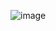 ![image](https://user-images.githubusercontent.com/65951872/181818490-77103254-413d-4dc4-8383-a3258ec5d68e.png)
